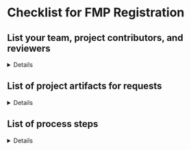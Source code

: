 # Checklist for FMP Registration

## List your team, project contributors, and reviewers
<details>

### Product Team
- OCTO-DE Product Lead: Premal Shah
- Product Manager: Mary Wang
- FE Engineer: Rachel Eiting
- BE Engineer: Bryan Alexander
- Designer: Brian Wilke
- Researcher: Rachael Penfil, Steven Straily
- Slack channel: #ivc-forms
- GitHub tag: 

</details>

## List of project artifacts for requests

<details>

- Project epic #
- [Product outline]
- Whiteboard sketch or other lo-fi prototypes or wireframes
- User flows
- Research plan 
- Conversation guide
- North Star and KPIs for the product
- Authenticated test-user logins, when applicable. **_Do not put staging credentials in your va.gov-team ticket; store or reference them in a .md file in the va.gov-team-sensitive repository_**
- Product URL(s)
     - va.gov/
- Use cases
- Finalized design prototype or mockup
- Regression test plans
- TestRail 
     - Test cases
     - Test plans
- Accessibility Testing ticket
- Technical diagrams (architecture diagram, sequence diagram)
- Any new publicly-exposed endpoints
- Any new interactions with dependent VA backends
- Release plan
- Product guide for contact center

</details>
     
## List of process steps

<details>


- [ ] Discovery
     - [ ] Does the solution require engagement with downstream system
          - [ ] Is there a data change, and can the downstream system accept the data?
- [x] Create Epic to identify the problem and solution
- [ ] Create corresponding stories to align with the work needed (start with this list!)
- [x] Initial design
     - [x] Lo-Fi design ideas
     - [x] Presentation and agreement with the team on direction
          - [x] Confirm Frontend and Backend efforts
     - [ ] Presentation to Stakeholders and downstream system representatives
- [x] Submit Collaboration Cycle request ticket
- [x] Schedule Design Intent review - Refer back to the initial Collaboration Cycle Request ticket
     - [x] Present design and obtain feedback
- [x] Request Content & IA review - Refer back to the initial Collaboration Cycle Request ticket
- [ ] Finalize design with feedback
     - [ ] Present to team, stakeholders and any other interested parties
- [x] Create prototype or basic working functionality in environments
     - [ ] The team can determine the best path, used for research
- [x] Create Research Plan and Conversation Guide
- [x] Schedule Midpoint Review - Refer back to the initial Collaboration Cycle Request ticket
- [x] Request Research Review - Refer back to the initial Collaboration Cycle Request ticket
- [x] Schedule research sessions with Perigean
- [x] Conduct research sessions
     - [x] Synthesize research findings
     - [ ] Review findings with the team
     - [ ] Make any necessary tickets/changes for design
- [ ] **Create Use Cases**
     - [ ] **Identify test users**
- [ ] **Create Release Plan**
- [ ] Complete development
     - [x] Engineers work with Designers on any questions/clarifications
     - [x] Present to team for validation
     - [ ] Present to Stakeholders for validation
- [ ] **Engage downstream system team for End-to-End QA coordination**
     - [ ] **Create E2E use cases and document results**
     - [ ] **Obtain signoff from downstream system team**
- [ ] **Request Analytics review - Refer back to the initial Collaboration Cycle Request ticket**
- [ ] Complete QA and Accessibility QA
     - [ ] Complete QA with feature toggle enabled and disabled to confirm toggle effectiveness (Reference [Testing process notes](https://github.com/department-of-veterans-affairs/va.gov-team/blob/master/products/health-care/application/va-application/10-10EZ%20Form/Testing%20with%20the%20Feature%20Toggle.md))
     - [ ] [Accessbility QA ticket template](https://github.com/department-of-veterans-affairs/va.gov-team/issues/new?assignees=briandeconinck&labels=a11y-testing&template=a11y-testing.yaml&title=Accessibility+Testing+for+%5BTeam+Name%2C+Product+Name%2C+Feature+Name%5D)
- [ ] **Request Staging Review - Refer back to the initial Collaboration Cycle Request ticket**
     - [ ] **Review findings with the team**
     - [ ] **Create tickets for work to be completed before launch**
- [ ] Create Usability and/or UAT research plan and conversation guide
- [x] Request Research Plan review
- [x] Schedule Usability/UAT sessions with Perigean
- [x] Conduct Usability/UAT sessions
     - [x] Synthesize research findings, if needed (not usually needed for UAT)
     - [ ] Review findings with the team
     - [ ] Make any necessary tickets/changes for design and/or development
- [ ] Complete any Design and/or Development work from Usability/UAT sessions
- [ ] Update Error matrix documentation with any new error states
- [ ] Update any FE and/or BE Engineering documentation
- [ ] **Request Privacy, Security, Infrastructure readiness review - Refer back to the initial Collaboration Cycle Request ticket**
- [ ] **Update Contact Center guide**
- [ ] **Submit Contact Center guide review ticket**
- [ ] **Update Release Plan**
     - [ ] **Include E2E test results & signoff**
- [ ] Schedule or close all remaining tickets
     - Some tickets may be backlogged for future work, as they were not required to launch
- [ ] Review this checklist for any missing artifacts
- [ ] **Conduct Launch Go/No Go with the team**
     - [ ] **Review this checklist**
     - [ ] **Review Release Plan**
- [ ] **Launch in a phased manner, according to Release Plan**
- [ ] **Continuous check-ins with downstream system**
- [ ] Conduct Usability/UAT sessions
     - [ ] Synthesize research findings, if needed (not usually needed for UAT)
     - [ ] Review findings with the team
     - [ ] Make any necessary tickets for design and/or development
- [ ] Impact review session to present the impact that the change has had on the product (~1 month after 100% launch)


</details>

